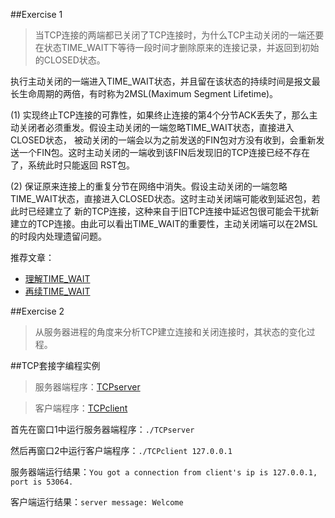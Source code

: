 ##Exercise 1
> 当TCP连接的两端都已关闭了TCP连接时，为什么TCP主动关闭的一端还要在状态TIME_WAIT下等待一段时间才删除原来的连接记录，并返回到初始的CLOSED状态。

执行主动关闭的一端进入TIME_WAIT状态，并且留在该状态的持续时间是报文最长生命周期的两倍，有时称为2MSL(Maximum Segment Lifetime)。

(1) 实现终止TCP连接的可靠性，如果终止连接的第4个分节ACK丢失了，那么主动关闭者必须重发。假设主动关闭的一端忽略TIME_WAIT状态，直接进入CLOSED状态，
被动关闭的一端会以为之前发送的FIN包对方没有收到，会重新发送一个FIN包。这时主动关闭的一端收到该FIN后发现旧的TCP连接已经不存在了，系统此时只能返回
RST包。

(2) 保证原来连接上的重复分节在网络中消失。假设主动关闭的一端忽略TIME_WAIT状态，直接进入CLOSED状态。这时主动关闭端可能收到延迟包，若此时已经建立了
新的TCP连接，这种来自于旧TCP连接中延迟包很可能会干扰新建立的TCP连接。由此可以看出TIME_WAIT的重要性，主动关闭端可以在2MSL的时段内处理遗留问题。

推荐文章：

- [理解TIME_WAIT](http://www.firefoxbug.com/index.php/archives/2795/) 
- [再续TIME_WAIT](http://huoding.com/2013/12/31/316)

##Exercise 2
> 从服务器进程的角度来分析TCP建立连接和关闭连接时，其状态的变化过程。

##TCP套接字编程实例
>服务器端程序：[TCPserver](TCPserver.c)

>客户端程序：[TCPclient](TCPclient.c)

首先在窗口1中运行服务器端程序：`./TCPserver`

然后再窗口2中运行客户端程序：`./TCPclient 127.0.0.1`

服务器端运行结果：`You got a connection from client's ip is 127.0.0.1, port is 53064.`

客户端运行结果：`server message: Welcome`